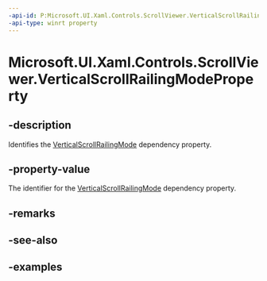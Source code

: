```yaml
---
-api-id: P:Microsoft.UI.Xaml.Controls.ScrollViewer.VerticalScrollRailingModeProperty
-api-type: winrt property
---
```


# Microsoft.UI.Xaml.Controls.ScrollViewer.VerticalScrollRailingModeProperty

<!--
public static Windows.UI.Xaml.DependencyProperty VerticalScrollRailingModeProperty { get; }
-->

## -description

Identifies the [VerticalScrollRailingMode](scrollviewer_verticalscrollrailingmode.md) dependency property.

## -property-value

The identifier for the [VerticalScrollRailingMode](scrollviewer_verticalscrollrailingmode.md) dependency property.

## -remarks

## -see-also

## -examples

